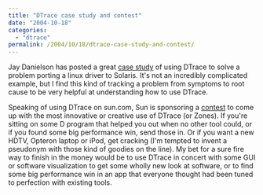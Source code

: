 ```yaml
---
title: "DTrace case study and contest"
date: "2004-10-18"
categories:
  - "dtrace"
permalink: /2004/10/18/dtrace-case-study-and-contest/
---
```


Jay Danielson has posted a great [case study](http://developers.sun.com/solaris/articles/dtrace_for_dev.html) of using DTrace to solve a problem porting a linux driver to Solaris. It's not an incredibly complicated example, but I find this kind of tracking a problem from symptoms to root cause to be very helpful at understanding how to use DTrace.

Speaking of using DTrace on sun.com, Sun is sponsoring a [contest](http://wwws.sun.com/software/solaris/10/contest/challenge.html) to come up with the most innovative or creative use of DTrace (or Zones). If you're sitting on some D program that helped you out when no other tool could, or if you found some big performance win, send those in. Or if you want a new HDTV, Opteron laptop or iPod, get cracking (I'm tempted to invent a pseudonym with those kind of goodies on the line). My bet for a sure fire way to finish in the money would be to use DTrace in concert with some GUI or software visualization to get some wholly new look at software, or to find some big performance win in an app that everyone thought had been tuned to perfection with existing tools.

